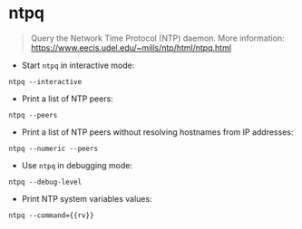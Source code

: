 # ntpq

> Query the Network Time Protocol (NTP) daemon.
> More information: <https://www.eecis.udel.edu/~mills/ntp/html/ntpq.html>

- Start `ntpq` in interactive mode:

`ntpq --interactive`

- Print a list of NTP peers:

`ntpq --peers`

- Print a list of NTP peers without resolving hostnames from IP addresses:

`ntpq --numeric --peers`

- Use `ntpq` in debugging mode:

`ntpq --debug-level`

- Print NTP system variables values:

`ntpq --command={{rv}}`
